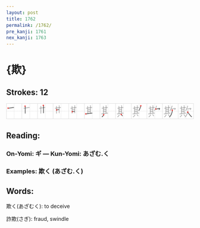 ```yaml
---
layout: post
title: 1762
permalink: /1762/
pre_kanji: 1761
nex_kanji: 1763
---
```


# {欺}

## Strokes: 12

<div class="stroke"><img src="../images/E6ACBA.png" /></div>

## Reading:

### On-Yomi: ギ &mdash; Kun-Yomi: あざむ.く

### Examples: 欺く (あざむ.く)

## Words:

欺く(あざむく): to deceive

詐欺(さぎ): fraud, swindle
